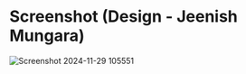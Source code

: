 # Screenshot (Design - Jeenish Mungara)

![Screenshot 2024-11-29 105551](https://github.com/user-attachments/assets/eca6840a-b774-4d31-b350-e6a83f104ec6)
